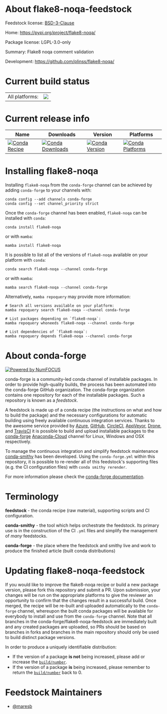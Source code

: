 About flake8-noqa-feedstock
===========================

Feedstock license: [BSD-3-Clause](https://github.com/conda-forge/flake8-noqa-feedstock/blob/main/LICENSE.txt)

Home: https://pypi.org/project/flake8-noqa/

Package license: LGPL-3.0-only

Summary: Flake8 noqa comment validation

Development: https://github.com/plinss/flake8-noqa/

Current build status
====================


<table><tr><td>All platforms:</td>
    <td>
      <a href="https://dev.azure.com/conda-forge/feedstock-builds/_build/latest?definitionId=16171&branchName=main">
        <img src="https://dev.azure.com/conda-forge/feedstock-builds/_apis/build/status/flake8-noqa-feedstock?branchName=main">
      </a>
    </td>
  </tr>
</table>

Current release info
====================

| Name | Downloads | Version | Platforms |
| --- | --- | --- | --- |
| [![Conda Recipe](https://img.shields.io/badge/recipe-flake8--noqa-green.svg)](https://anaconda.org/conda-forge/flake8-noqa) | [![Conda Downloads](https://img.shields.io/conda/dn/conda-forge/flake8-noqa.svg)](https://anaconda.org/conda-forge/flake8-noqa) | [![Conda Version](https://img.shields.io/conda/vn/conda-forge/flake8-noqa.svg)](https://anaconda.org/conda-forge/flake8-noqa) | [![Conda Platforms](https://img.shields.io/conda/pn/conda-forge/flake8-noqa.svg)](https://anaconda.org/conda-forge/flake8-noqa) |

Installing flake8-noqa
======================

Installing `flake8-noqa` from the `conda-forge` channel can be achieved by adding `conda-forge` to your channels with:

```
conda config --add channels conda-forge
conda config --set channel_priority strict
```

Once the `conda-forge` channel has been enabled, `flake8-noqa` can be installed with `conda`:

```
conda install flake8-noqa
```

or with `mamba`:

```
mamba install flake8-noqa
```

It is possible to list all of the versions of `flake8-noqa` available on your platform with `conda`:

```
conda search flake8-noqa --channel conda-forge
```

or with `mamba`:

```
mamba search flake8-noqa --channel conda-forge
```

Alternatively, `mamba repoquery` may provide more information:

```
# Search all versions available on your platform:
mamba repoquery search flake8-noqa --channel conda-forge

# List packages depending on `flake8-noqa`:
mamba repoquery whoneeds flake8-noqa --channel conda-forge

# List dependencies of `flake8-noqa`:
mamba repoquery depends flake8-noqa --channel conda-forge
```


About conda-forge
=================

[![Powered by
NumFOCUS](https://img.shields.io/badge/powered%20by-NumFOCUS-orange.svg?style=flat&colorA=E1523D&colorB=007D8A)](https://numfocus.org)

conda-forge is a community-led conda channel of installable packages.
In order to provide high-quality builds, the process has been automated into the
conda-forge GitHub organization. The conda-forge organization contains one repository
for each of the installable packages. Such a repository is known as a *feedstock*.

A feedstock is made up of a conda recipe (the instructions on what and how to build
the package) and the necessary configurations for automatic building using freely
available continuous integration services. Thanks to the awesome service provided by
[Azure](https://azure.microsoft.com/en-us/services/devops/), [GitHub](https://github.com/),
[CircleCI](https://circleci.com/), [AppVeyor](https://www.appveyor.com/),
[Drone](https://cloud.drone.io/welcome), and [TravisCI](https://travis-ci.com/)
it is possible to build and upload installable packages to the
[conda-forge](https://anaconda.org/conda-forge) [Anaconda-Cloud](https://anaconda.org/)
channel for Linux, Windows and OSX respectively.

To manage the continuous integration and simplify feedstock maintenance
[conda-smithy](https://github.com/conda-forge/conda-smithy) has been developed.
Using the ``conda-forge.yml`` within this repository, it is possible to re-render all of
this feedstock's supporting files (e.g. the CI configuration files) with ``conda smithy rerender``.

For more information please check the [conda-forge documentation](https://conda-forge.org/docs/).

Terminology
===========

**feedstock** - the conda recipe (raw material), supporting scripts and CI configuration.

**conda-smithy** - the tool which helps orchestrate the feedstock.
                   Its primary use is in the construction of the CI ``.yml`` files
                   and simplify the management of *many* feedstocks.

**conda-forge** - the place where the feedstock and smithy live and work to
                  produce the finished article (built conda distributions)


Updating flake8-noqa-feedstock
==============================

If you would like to improve the flake8-noqa recipe or build a new
package version, please fork this repository and submit a PR. Upon submission,
your changes will be run on the appropriate platforms to give the reviewer an
opportunity to confirm that the changes result in a successful build. Once
merged, the recipe will be re-built and uploaded automatically to the
`conda-forge` channel, whereupon the built conda packages will be available for
everybody to install and use from the `conda-forge` channel.
Note that all branches in the conda-forge/flake8-noqa-feedstock are
immediately built and any created packages are uploaded, so PRs should be based
on branches in forks and branches in the main repository should only be used to
build distinct package versions.

In order to produce a uniquely identifiable distribution:
 * If the version of a package **is not** being increased, please add or increase
   the [``build/number``](https://docs.conda.io/projects/conda-build/en/latest/resources/define-metadata.html#build-number-and-string).
 * If the version of a package **is** being increased, please remember to return
   the [``build/number``](https://docs.conda.io/projects/conda-build/en/latest/resources/define-metadata.html#build-number-and-string)
   back to 0.

Feedstock Maintainers
=====================

* [@maresb](https://github.com/maresb/)

